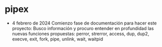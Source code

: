 # pipex

- 4 febrero de 2024
Comienzo fase de documentación para hacer este proyecto:
Busco información y procuro entender en profundidad las nuevas funciones propuestas:
	perror, strerror, access, dup, dup2, execve, exit, fork, pipe, unlink, wait, waitpid
